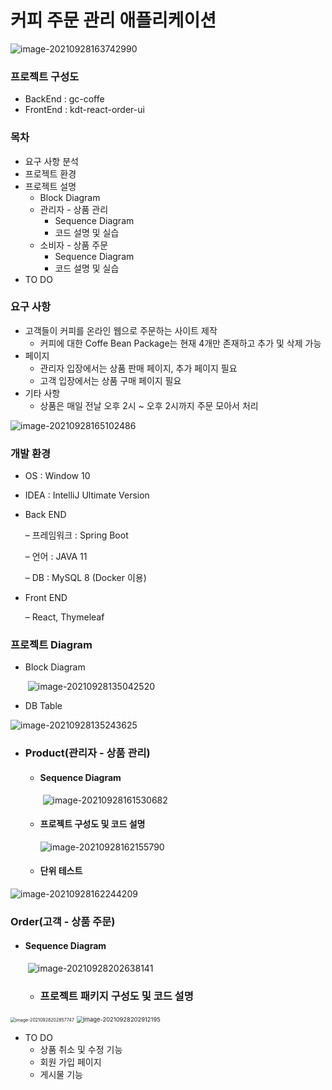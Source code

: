 # 커피 주문 관리 애플리케이션

![image-20210928163742990](https://raw.githubusercontent.com/sds1vrk/CoffeStore/main/img/image-20210928163742990.png)

### 프로젝트 구성도

- BackEnd : gc-coffe
- FrontEnd : kdt-react-order-ui



### 목차

- 요구 사항 분석
- 프로젝트 환경
- 프로젝트 설명
  - Block Diagram
  - 관리자 - 상품 관리
    - Sequence Diagram
    - 코드 설명 및 실습
  - 소비자 - 상품 주문
    - Sequence Diagram
    - 코드 설명 및 실습
- TO DO 





### 요구 사항

- 고객들이 커피를 온라인 웹으로 주문하는 사이트 제작
  - 커피에 대한 Coffe Bean Package는 현재 4개만 존재하고 추가 및 삭제 가능
- 페이지
  - 관리자 입장에서는 상품 판매 페이지, 추가 페이지 필요
  - 고객 입장에서는 상품 구매 페이지 필요
- 기타 사항
  - 상품은 매일 전날 오후 2시 ~ 오후 2시까지 주문 모아서 처리

![image-20210928165102486](https://raw.githubusercontent.com/sds1vrk/CoffeStore/main/img/image-20210928165102486.png)



### 개발 환경

- OS : Window 10

- IDEA : IntelliJ Ultimate Version

- Back END 

  – 프레임워크 : Spring Boot

  – 언어 : JAVA 11

  – DB : MySQL 8 (Docker 이용)

- Front END 

  – React, Thymeleaf



### 프로젝트 Diagram

- Block Diagram

  ​	![image-20210928135042520](https://raw.githubusercontent.com/sds1vrk/CoffeStore/main/img/image-20210928135042520.png)

- DB Table

![image-20210928135243625](https://raw.githubusercontent.com/sds1vrk/CoffeStore/main/img/image-20210928135243625.png)



- ### Product(관리자 - 상품 관리)

  - #### Sequence Diagram

    ​	![image-20210928161530682](https://raw.githubusercontent.com/sds1vrk/CoffeStore/main/img/image-20210928161530682.png)

  - #### 프로젝트 구성도 및 코드 설명

    ![image-20210928162155790](https://raw.githubusercontent.com/sds1vrk/CoffeStore/main/img/image-20210928162155790.png)

  - #### 단위 테스트

<img src="https://raw.githubusercontent.com/sds1vrk/CoffeStore/main/img/image-20210928162244209.png" alt="image-20210928162244209"  />



### Order(고객 - 상품 주문)

- #### Sequence Diagram

  ​	![image-20210928202638141](https://raw.githubusercontent.com/sds1vrk/CoffeStore/main/img/image-20210928202638141.png)

  - ### 프로젝트 패키지 구성도 및 코드 설명

<img src="https://raw.githubusercontent.com/sds1vrk/CoffeStore/main/img/image-20210928202857747.png" alt="image-20210928202857747" style="zoom: 50%;" />

<img src="https://raw.githubusercontent.com/sds1vrk/CoffeStore/main/img/image-20210928202912195.png" alt="image-20210928202912195" style="zoom: 67%;" />





- TO DO
  - 상품 취소 및 수정 기능
  - 회원 가입 페이지
  - 게시물 기능

